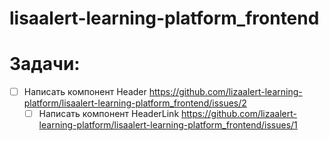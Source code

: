 # lisaalert-learning-platform_frontend

# Задачи:
- [ ] Написать компонент Header https://github.com/lizaalert-learning-platform/lisaalert-learning-platform_frontend/issues/2
  - [ ] Написать компонент HeaderLink https://github.com/lizaalert-learning-platform/lisaalert-learning-platform_frontend/issues/1
